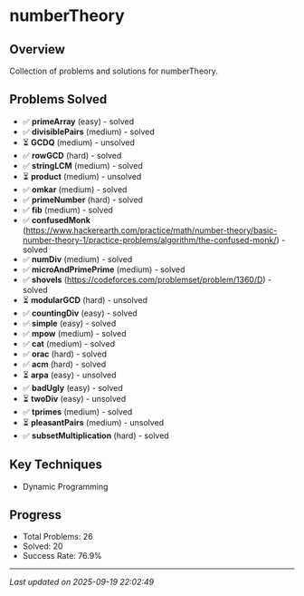# numberTheory

## Overview
Collection of problems and solutions for numberTheory.

## Problems Solved
- ✅ **primeArray** (easy) - solved
- ✅ **divisiblePairs** (medium) - solved
- ⏳ **GCDQ** (medium) - unsolved
- ✅ **rowGCD** (hard) - solved
- ✅ **stringLCM** (medium) - solved
- ⏳ **product** (medium) - unsolved
- ✅ **omkar** (medium) - solved
- ✅ **primeNumber** (hard) - solved
- ✅ **fib** (medium) - solved
- ✅ **confusedMonk** (https://www.hackerearth.com/practice/math/number-theory/basic-number-theory-1/practice-problems/algorithm/the-confused-monk/) - solved
- ✅ **numDiv** (medium) - solved
- ✅ **microAndPrimePrime** (medium) - solved
- ✅ **shovels** (https://codeforces.com/problemset/problem/1360/D) - solved
- ⏳ **modularGCD** (hard) - unsolved
- ✅ **countingDiv** (easy) - solved
- ✅ **simple** (easy) - solved
- ✅ **mpow** (medium) - solved
- ✅ **cat** (medium) - solved
- ✅ **orac** (hard) - solved
- ✅ **acm** (hard) - solved
- ⏳ **arpa** (easy) - unsolved
- ✅ **badUgly** (easy) - solved
- ⏳ **twoDiv** (easy) - unsolved
- ✅ **tprimes** (medium) - solved
- ⏳ **pleasantPairs** (medium) - unsolved
- ✅ **subsetMultiplication** (hard) - solved

## Key Techniques
- Dynamic Programming

## Progress
- Total Problems: 26
- Solved: 20
- Success Rate: 76.9%

---
*Last updated on 2025-09-19 22:02:49*
